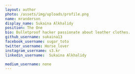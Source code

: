 ```yaml
---
layout: author
photo: /assets/img/uploads/profile.png
name: mranderson
display_name: Sukaina Alkhalidy
position: The One
bio: Bulletproof hacker passionate about leather clothes.
github_username: sukaina13
facebook_username: sugar_toto
twitter_username: Horse_lover
instagram_username: s3.kr
linkedin_username:  Sukaina Alkhalidy

medium_username: none
---
```


